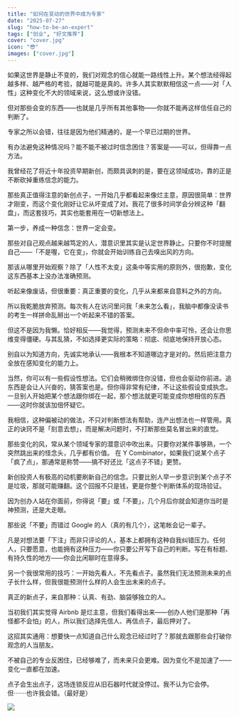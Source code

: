 ```yaml
---
title: "如何在变动的世界中成为专家"
date: "2025-07-27"
slug: "how-to-be-an-expert"
tags: ["创业", "好文推荐"]
cover: "cover.jpg"
icon: "😎"
images: ["cover.jpg"]
---
```

如果这世界是静止不变的，我们对观念的信心就能一路线性上升。某个想法经得起越多样、越严格的考验，就越可能是真的。许多人其实默默相信这一点——对「人性」这种变化不大的领域来说，这么想或许没错。



但对那些会变的东西——也就是几乎所有其他事物——你就不能再这样信任自己的判断了。



专家之所以会错，往往是因为他们精通的，是一个早已过期的世界。



有办法避免这种情况吗？能不能不被过时信念困住？答案是——可以，但得靠一点方法。



我曾经花了将近十年投资早期新创，而颇具讽刺的是，要在这领域成功，靠的正是不断砍掉重练信念的能力。



那些真正值得注意的新创点子，一开始几乎都看起来像烂主意，原因很简单：世界才刚变，而这个变化刚好让它从坏变成了对。我花了很多时间学会分辨这种「翻盘」，而这套技巧，其实也能套用在一切新想法上。



第一步，养成一种信念：世界一定会变。



那些对自己观点越来越笃定的人，潜意识里其实是认定世界静止。只要你不时提醒自己——「不是喔，它在变」，你就会开始训练自己去嗅出风的方向。



那该从哪里开始观察？除了「人性不太变」这条中等实用的原则外，很抱歉，变化这东西基本上没办法准确预测。



听起来像废话，但很重要：真正重要的变化，几乎从来都来自意料之外的方向。



所以我乾脆放弃预测。每次有人在访问里问我「未来怎么看」，我脑中都像没读书的考生一样拼命乱掰出一个听起来不错的答案。



但这不是因为我懒。恰好相反——我觉得，预测未来不但命中率可怜，还会让你思维变得僵硬。与其乱猜，不如选择更实际的策略：彻底、彻底地保持开放心态。



别自以为知道方向，先诚实地承认——我根本不知道哪边才是对的。然后把注意力全放在感知变化的能力上。



当然，你可以有一些假设性想法。它们会稍微绑住你没错，但也会驱动你前进。追东西是会让人兴奋的，猜答案也是。但你得非常有纪律，不让这些假设变成执念。
一旦别人开始把某个想法跟你绑在一起，那个想法就更可能变成你想相信的东西——这时你就该加倍怀疑它。



我相信，这种偏被动的做法，不只对判断想法有帮助，连产出想法也一样管用。真正的诀窍不是「刻意去想」，而是解决问题时，不打断那些莫名冒出来的直觉。



那些变化的风，常从某个领域专家的潜意识中吹出来。只要你对某件事够熟，一个突然跳出来的怪念头，几乎都有价值。
在 Y Combinator，如果我们说某个点子「疯了点」，那通常是称赞——搞不好还比「这点子不错」更赞。



新创投资人有极高的动机要刷新自己的信念。只要比别人早一步意识到某个点子不是垃圾，那就可能赚翻。这个回报不只是钱，更是你整个判断体系的现场验证。



因为创办人站在你面前，你得说「要」或「不要」，几个月后你就会知道你当时是神预测，还是大走眼。



那些说「不要」而错过 Google 的人（真的有几个），这笔帐会记一辈子。



凡是对想法要「下注」而非只评论的人，基本上都拥有这种自我纠错压力。任何人，只要愿意，也能拥有这种压力——你只要公开写下自己的判断。写在有标题、有持久性的地方——你会比闲聊时在意得多。



另一个我很常用的技巧：一开始先看人，不先看点子。虽然我们无法预测未来的点子长什么样，但我很能预测什么样的人会生出未来的点子。



真正的新点子，来自那种：认真、有劲、脑袋够独立的人。



当初我们其实觉得 Airbnb 是烂主意，但我们看得出来——创办人他们是那种「再怪都不会怕」的人，所以我们选择先信人、再信点子，最后押对了。



这招其实通用：想要快一点知道自己什么观念已经过时了？那就去跟那些会打破你观念的人当朋友。



不被自己的专业反困住，已经够难了，而未来只会更难。因为变化不是加速了——变化一直都在加速。



点子会生出点子，这场连锁反应从旧石器时代就没停过。我不认为它会停。
但⋯⋯也许我会错。（最好是）




![](https://prod-files-secure.s3.us-west-2.amazonaws.com/112d0858-5090-4d34-a606-b75eb8d65fd2/46476355-9cf3-4e99-9b7a-3531bc426380/1000202064.png?X-Amz-Algorithm=AWS4-HMAC-SHA256&X-Amz-Content-Sha256=UNSIGNED-PAYLOAD&X-Amz-Credential=ASIAZI2LB4666NLEU3TE%2F20250813%2Fus-west-2%2Fs3%2Faws4_request&X-Amz-Date=20250813T132033Z&X-Amz-Expires=3600&X-Amz-Security-Token=IQoJb3JpZ2luX2VjEOX%2F%2F%2F%2F%2F%2F%2F%2F%2F%2FwEaCXVzLXdlc3QtMiJIMEYCIQDXT4Y1ZH7V%2FYft%2BHXFu0fOt5S7oXLHOFHU6rNwVLhHHQIhAP003VkcxUWy9ZRkdCV7YQChYodP3EzD6QraeUM5MWxhKv8DCC4QABoMNjM3NDIzMTgzODA1IgyGKmzoM%2FyJDJaFqH8q3AOwSCqZVbRZN%2BXZmFGCDZrRfcr4UCnbVLsZoUTEB%2F7v6%2B%2FFEV%2F0VElXSSg1LBQgz2HDA7pgXhlU%2BuMfZp1WmCKHx02eL78uI873FIbs%2Fxw9MwSBSyhaqlPg8ZGAvK6NgGbSG5rp75Q1vjB9OXCIgCFvWfSVzeAjyihrptnFVzSixBVxAr%2BCNxr4R7PKwlRqz9fFtaCZNTkFMMd3qYFy7zOBiOtCNQdwcPMpYt%2FpOCsb%2BLAR4tzKfO84DpeLA%2B0Q%2BqaBA2PRO0CGfkA8u3buhFndOiGbGWfuSuhGAqGdWivNeKgua379t%2BAQ8q5S2R1CGBtMMLf20pSiQrArCkfgispOuInfaS4zF9GHUTJGyizhleOoAmJoJSpR0ojh5rx5nXPGwl24y1IeBSkryOs5zjyQsX%2FqfdkKaVoH4xKScdx851BiyBln9pfdM0yzODHBbA5%2Fh6LtryJlbchZIJ5PBK8Unj%2BWTMmt%2Fi8%2FYV98IlSfmfJfDZO6ZeI50pq7SLCgVRIuUTNVQRAgb%2FardUQVrGU7VT7Hr%2BpA9ioqEXGlINxEXO7PQOTePvR9ZH%2FgsHSt2H9z%2BfS1%2BPh9I2tJCzjZh5QcTItML2sPjDpfN5kedk6NmIQbGz%2BpBuOSqyjFWDCumvLEBjqkAar82zGHIvoDjKsnJDGDtyedc8DNFWskroHQhIxqJNFLLIkqCtkWlb%2BGJr4pBPfzClOp9EXUktFjShHQuBu9c56nEayKMoxScPeqYIVHbuA0K8tUglkoqz7xKqzRdlqUoLdTqPSFawE5sBkLZeDfvARx9KKSpaLCFsquUNo7x8PZrVPCTUujcPV7%2FLCJYguiVfRevqmP0Q8j1ohfqKtEBI7iCOun&X-Amz-Signature=582ad6e75aebff518f4f9ef0e1fbf9cb79d58ffbb462542342f88ab7156a3867&X-Amz-SignedHeaders=host&x-amz-checksum-mode=ENABLED&x-id=GetObject)

